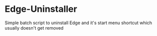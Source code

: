 # Edge-Uninstaller
Simple batch script to uninstall Edge and it's start menu shortcut which usually doesn't get removed
